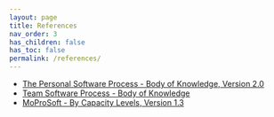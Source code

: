 ```yaml
---
layout: page
title: References
nav_order: 3
has_children: false
has_toc: false
permalink: /references/
---
```


* [The Personal Software Process - Body of Knowledge, Version 2.0](https://resources.sei.cmu.edu/asset_files/SpecialReport/2009_003_001_15029.pdf)
* [Team Software Process - Body of Knowledge](https://resources.sei.cmu.edu/asset_files/TechnicalReport/2010_005_001_15254.pdf)
* [MoProSoft - By Capacity Levels, Version 1.3](https://www.researchgate.net/publication/267028000_Modelo_de_Procesos_para_la_Industria_de_Software_MoProSoft)